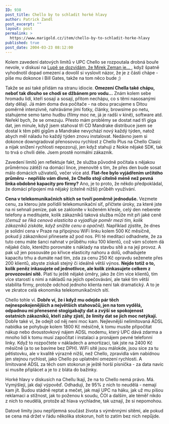 ```yaml
---
ID: 938
post_title: Chello by to schladit horké hlavy
author: Patrick Zandl
post_excerpt: ""
layout: post
permalink: >
  https://www.marigold.cz/item/chello-by-to-schladit-horke-hlavy
published: true
post_date: 2004-03-23 08:12:00
---
```

<P>Kolem zavedení datových limitů v UPC Chello se rozpoutala drobná bouře nevole, v diskusi na <A href="http://www.lupa.cz/clanek.php3?show=3283" target=_blank>Lupě se dozvídám, že Mirek Zeman je... </A>, když špatně vyhodnotil dopad omezení a dovolil si vyslovit názor, že je z části chápe - píše mu dokonce i Bill Gates, takže na tom něco bude ;)</P>
<P>Takže se asi také přidám na stranu idiocie. <STRONG>Omezení Chella také chápu, neboť tak dlouho se chodí se džbánem pro vodu...</STRONG> Znám kolem sebe hromadu lidí, kteří sosají a sosají, přitom nechápu, co s těmi nasosanými daty dělají. Já mám doma dva počítače - na obou pracujeme s Ditou poměrně intenzivně, nahráváme jimi fotky, články, browsíme po netu, stahujeme semo tamo hudbu (filmy moc ne, já je radši v kině), software atd. Neřekl bych, že se omezuju. Přesto mám problémy se dostat nad tři giga dat, jen minule, když jsem stahoval tři CD Mandrake distribuce jsem se dostal k těm pěti gigům a Mandrake nevychází nový každý týden, natož abych měl náladu ho každý týden znovu instalovat. Nedávno jsem si dokonce downgradoval přenosovou rychlost z Chello Plus na Chello Clasic a nijak snížení rychlosti nepozoruji, jen když stahuji z Nokie nějaké SDK, tak to trvá o chvíli déle. Jsem prostě normální zákazník. </P>
<P>Zavedení limitů jen reflektuje fakt, že služba původně počítala s nějakou průměrnou zátěží na domácí lince, jmenovitě s tím, že přes den bude sosat málo domácích uživatelů, večer více atd. <STRONG>Flat-fee bylo vyjádřením určitého průměru - nepřišlo vám divné, že Chello stojí citelně méně než pevná linka obdobné kapacity pro firmy?</STRONG> Ano, je to proto, že někdo předpokládal, že domácí připojení má nějaký (citelně nižší)&#160;průběh využívání. </P>
<P><STRONG>Cena v telekomunikačních sítích se tvoří poměrně jednoduše.</STRONG> Vezmete cenu, za kterou jste pořídili telekomunikační síť, přičtete úroky, za které jste na ni sehnali peníze, pak se zakloníte v koženém křesle, celý den neberete telefony a meditujete, kolik zákazníků taková služba může mít při jaké ceně <EM>(čemuž se říká cenová elasticita a vyjadřuje poměr mezi tím, kolik zákazníků získáte, když snížíte cenu a opačně).</EM> Například zjistíte, že dnes je solidní cena v Praze na přípojnou WiFi linku kolem 500 Kč měsíčně, pokud ji zákazníkovi přinesete až pod nos. Při té meditaci odhadnete, že za tuto cenu máte šanci nahnat v průběhu roku 100 klientů, což vám sčotem dá nějaké číslo, kteréžto porovnáte s náklady na stavbu sítě a na její provoz. A pak už jen posouváte po křivce elasticity nahoru a dolů, odhadujete kapacitu trhu&#160;a dumáte nad tím, zda za cenu 250 Kč opravdu seženete přes 200 klientů, abyste získali stejný či ideálně větší výnos. <STRONG>Nejde totiž o to, kolik peněz inkasujete od jednotlivce, ale kolik zinkasujete celkem z provozování sítě.</STRONG> Platí tu ještě nějaké úměry, jako že čím více klientů, tím více starostí s nimi a nákladů na jejich opečovávání, ale také tím větší stabilita firmy, protože odchod jednoho klienta není tak dramatický. A to je ve zkratce celá ekonomika telekomunikačních sítí. </P>
<P>Chello tohle ví. <STRONG>Dobře ví, že i když mu odejde pár těch nejnespokojenějších a největších stahovačů, jen na tom vydělá, odpadnou mi přenesené stogigabajty dat a zvýší se spokojenost ostatních zákazníků, kteří záhy zjistí, že limity dat se jich moc netýkají.</STRONG> Dobře také ví, že odejít od něj není moc kam. Nejlevnější nelimitovaná ADSL nabídka se pohybuje kolem 1800 Kč měsíčně, k tomu musíte připočítat nákup nebo dvoustovkový nájem ADSL modemu, který UPC dává zdarma a mnoho lidí k tomu musí započítat i instalaci a pronájem pevné telefonní linky. Když to rozpočtete v nákladech a amortizaci, tak jste na 2400 Kč měsíčně (a to se bavíme bez DPH). WiFi sítě jsou málokde, jsou sice za tu pětistovku, ale v kvalitě výrazně nižší, než Chello, zpravidla vám nabídnou jen stejnou rychlost, jako Chello po uplatnění omezení rychlosti. A limitované ADSL za těch osm stokorun je ještě horší písnička - za data navíc si musíte připlácet a je to z bláta do bažinky. </P>
<P>Horké hlavy v diskusích na Chellu lkají, že na to Chello nemá právo. Má. Vymýšlejí, jak dají výpověď. Odhaduji, že 95% z nich to neudělá - nemají kam jít. Budou stádně reptat a mečet, jak mají UPC na háku, jak už mu píšou reklamaci a stížnost, jak to poženou k soudu, ČOI a dalším, ale téměř nikdo z nich to neudělá, protože až hlava vychladne, tak uznají, že si nepomohou. </P>
<P>Datové limity jsou nepříjemná součást života s výměnnými sítěmi, ale pokud se cena má držet v řádu několika stokorun, holt to zatím bez nich nepůjde. </P>